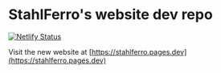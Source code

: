 # StahlFerro's website dev repo

[![Netlify Status](https://api.netlify.com/api/v1/badges/140e057e-a62e-492c-98c5-f0f67c152d0a/deploy-status)](https://app.netlify.com/sites/stahlferro/deploys)

Visit the new website at [https://stahlferro.pages.dev](https://stahlferro.pages.dev)

